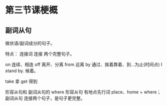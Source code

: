 # 第三节课梗概

## 副词从句
做状语/副词成分的句子。

特点： 连接词 连接 两个完整句子。

on         连续、相连
off         离开、分离
from      远离
by          通过、挨着靠着、到...为止(时间点)
I stand by.  候着。


take       拿
get        得到





形容从句和 副词从句的 where
形容从句 有地点先行词 place、home  + where；
副词从句 连接两个句子，是句子更完整。


